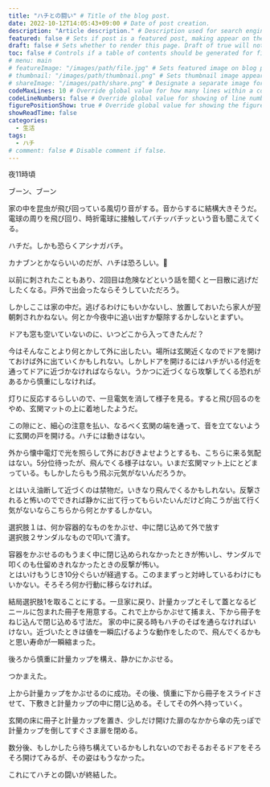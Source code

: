 ```yaml
---
title: "ハチとの闘い" # Title of the blog post.
date: 2022-10-12T14:05:43+09:00 # Date of post creation.
description: "Article description." # Description used for search engine.
featured: false # Sets if post is a featured post, making appear on the home page side bar.
draft: false # Sets whether to render this page. Draft of true will not be rendered.
toc: false # Controls if a table of contents should be generated for first-level links automatically.
# menu: main
# featureImage: "/images/path/file.jpg" # Sets featured image on blog post.
# thumbnail: "/images/path/thumbnail.png" # Sets thumbnail image appearing inside card on homepage.
# shareImage: "/images/path/share.png" # Designate a separate image for social media sharing.
codeMaxLines: 10 # Override global value for how many lines within a code block before auto-collapsing.
codeLineNumbers: false # Override global value for showing of line numbers within code block.
figurePositionShow: true # Override global value for showing the figure label.
showReadTime: false
categories:
  - 生活
tags:
  - ハチ
# comment: false # Disable comment if false.
---
```

夜11時頃

ブーン、ブーン  

家の中を昆虫が飛び回っている風切り音がする。音からするに結構大きそうだ。
電球の周りを飛び回り、時折電球に接触してバチッバチッという音も聞こえてくる。    

ハチだ。しかも恐らくアシナガバチ。  

カナブンとかならいいのだが、ハチは恐ろしい。🐝

以前に刺されたこともあり、2回目は危険などという話を聞くと一目散に逃げだしたくなる。戸外で出会ったならそうしていただろう。  

しかしここは家の中だ。逃げるわけにもいかないし、放置しておいたら家人が翌朝刺されかねない。何とか今夜中に追い出すか駆除するかしないとまずい。  

ドアも窓も空いていないのに、いつどこから入ってきたんだ？  

今はそんなことより何とかして外に出したい。場所は玄関近くなのでドアを開けておけば外に出ていくかもしれない。しかしドアを開けるにはハチがいる付近を通ってドアに近づかなければならない。うかつに近づくなら攻撃してくる恐れがあるから慎重にしなければ。

灯りに反応するらしいので、一旦電気を消して様子を見る。すると飛び回るのをやめ、玄関マットの上に着地したようだ。

この隙にと、細心の注意を払い、なるべく玄関の端を通って、音を立てないように玄関の戸を開ける。ハチには動きはない。  

外から懐中電灯で光を照らして外におびきよせようとするも、こちらに来る気配はない。5分位待ったが、飛んでくる様子はない。いまだ玄関マット上にとどまっている。もしかしたらもう飛ぶ元気がないんだろうか。

とはいえ油断して近づくのは禁物だ。いきなり飛んでくるかもしれない。反撃されると怖いのでできれば静かに出て行ってもらいたいんだけど向こうが出て行く気がないならこちらから何とかするしかない。

選択肢１は、何か容器的なものをかぶせ、中に閉じ込めて外で放す  
選択肢２サンダルなもので叩いて潰す。

容器をかぶせるのもうまく中に閉じ込められなかったときが怖いし、サンダルで叩くのも仕留めきれなかったときの反撃が怖い。  
とはいけもうじき10分ぐらいが経過する。このままずっと対峙しているわけにもいかない。そろそろ何か行動に移らなければ。

結局選択肢1を取ることにする。一旦家に戻り、計量カップとそして蓋となるビニールに包まれた冊子を用意する。これで上からかぶせて捕まえ、下から冊子をねじ込んで閉じ込める寸法だ。
家の中に戻る時もハチのそばを通らなければいけない。近づいたときは値を一瞬広げるような動作をしたので、飛んでくるかもと思い寿命が一瞬縮まった。

後ろから慎重に計量カップを構え、静かにかぶせる。

つかまえた。  

上から計量カップをかぶせるのに成功。その後、慎重に下から冊子をスライドさせて、下敷きと計量カップの中に閉じ込める。そしてその外へ持っていく。

玄関の床に冊子と計量カップを置き、少しだけ開けた扉のなかから傘の先っぽで計量カップを倒してすぐさま扉を閉める。

数分後、もしかしたら待ち構えているかもしれないのでおそるおそるドアをそろそろ開けてみるが、その姿はもうなかった。

これにてハチとの闘いが終結した。